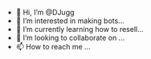 - 👋 Hi, I’m @DJugg
- 👀 I’m interested in making bots...
- 🌱 I’m currently learning how to resell...
- 💞️ I’m looking to collaborate on ...
- 📫 How to reach me ...

<!---
DJugg/DJugg is a ✨ special ✨ repository because its `README.md` (this file) appears on your GitHub profile.
You can click the Preview link to take a look at your changes.
--->
